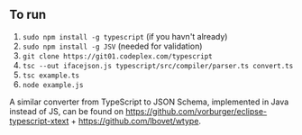 To run
------

1. ```sudo npm install -g typescript``` (if you havn't already)
1. ```sudo npm install -g JSV``` (needed for validation)
1. ```git clone https://git01.codeplex.com/typescript```
1. ```tsc --out ifacejson.js typescript/src/compiler/parser.ts convert.ts```
1. ```tsc example.ts```
1. ```node example.js```

A similar converter from TypeScript to JSON Schema, implemented in Java instead of JS,
can be found on https://github.com/vorburger/eclipse-typescript-xtext + https://github.com/lbovet/wtype.

